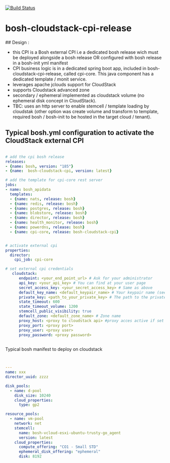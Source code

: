 [![Build Status](https://travis-ci.org/cloudfoundry-community/bosh-cloudstack-cpi-release.png)](https://travis-ci.org/cloudfoundry-community/bosh-cloudstack-cpi-release)



# bosh-cloudstack-cpi-release



## Design :
* this CPI is a Bosh external CPI i.e a dedicated bosh release wich must be deployed alongside a bosh release OR configured with bosh release in a bosh-init yml manifest
*  CPI business logic is in a dedicated spring boot app, included in bosh-cloudstack-cpi-release, called cpi-core. This java component has a dedicated template / monit service.
* leverages apache jclouds support for CloudStack
* supports Cloudstack advanced zone
* secondary / ephemeral implemented as cloudstack volume (no ephemeral disk concept in CloudStack).
* TBC: uses an http server to enable stemcell / template loading by cloudstak (other option was create volume and transform to template, required bosh / bosh-init to be hosted in the target cloud / tenant).


## Typical bosh.yml configuration to activate the CloudStack external CPI

```yml

# add the cpi bosh release
releases:
- {name: bosh, version: "185"}
- {name:  bosh-cloudstack-cpi, version: latest}

# add the template for cpi-core rest server
jobs:
- name: bosh_apidata
  templates:
  - {name: nats, release: bosh}
  - {name: redis, release: bosh}
  - {name: postgres, release: bosh}
  - {name: blobstore, release: bosh}
  - {name: director, release: bosh}
  - {name: health_monitor, release: bosh}
  - {name: powerdns, release: bosh}
  - {name: cpi-core, release: bosh-cloudstack-cpi}


# activate external cpi
properties:
  director:
    cpi_job: cpi-core

# set external cpi credentials
   cloudstack:
      endpoint: <your_end_point_url> # Ask for your administrator
      api_key: <your_api_key> # You can find at your user page
      secret_access_key: <your_secret_access_key> # Same as above
      default_key_name: <default_keypair_name> # Your keypair name (see the next section)
      private_key: <path_to_your_private_key> # The path to the private key file of your key pair
      state_timeout: 600
      state_timeout_volume: 1200
      stemcell_public_visibility: true
      default_zone: <default_zone_name> # Zone name
      proxy_host: <proxy to cloudstack api> #proxy acces active if set
      proxy_port: <proxy port>
      proxy_user: <proxy user>
      proxy_password: <proxy password>
      
```


Typical bosh manifest to deploy on cloudstack

```yml


---
name: xxx
director_uuid: zzzz

disk_pools:
  - name: d-pool
    disk_size: 10240
    cloud_properties:
      type: gp2

resource_pools:
  - name: vm-pool
    network: net
    stemcell: 
      name: bosh-vcloud-esxi-ubuntu-trusty-go_agent
      version: latest
    cloud_properties:
      compute_offering: "CO1 - Small STD"
      ephemeral_disk_offering: "ephemeral"
      disk: 8192       







```